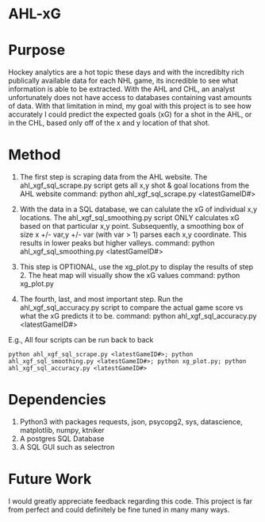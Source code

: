 # AHL-xG

# Purpose
Hockey analytics are a hot topic these days and with the incrediblty rich publically available data for each NHL game, its incredible to see what information is able to be extracted. With the AHL and CHL, an analyst unfortunately does not have access to databases containing vast amounts of data. With that limitation in mind, my goal with this project is to see how accurately I could predict the expected goals (xG) for a shot in the AHL, or in the CHL, based only off of the x and y location of that shot. 

# Method
1. The first step is scraping data from the AHL website.
The ahl_xgf_sql_scrape.py script gets all x,y shot & goal locations from the AHL website
command: python ahl_xgf_sql_scrape.py <latestGameID#>

2. With the data in a SQL database, we can calulate the xG of individual x,y locations. The ahl_xgf_sql_smoothing.py script ONLY calculates xG based on that particular x,y point. Subsequently, a smoothing box of size x +/- var,y +/- var (with var > 1) parses each x,y coordinate. This results in lower peaks but
higher valleys.
command: python ahl_xgf_sql_smoothing.py <latestGameID#>

3. This step is OPTIONAL, use the xg_plot.py to display the results of step 2. The heat map will visually show the xG values
command: python xg_plot.py

4. The fourth, last, and most important step. Run the ahl_xgf_sql_accuracy.py script to compare the actual game score vs what the xG predicts it to be. 
command: python ahl_xgf_sql_accuracy.py <latestGameID#>

E.g., All four scripts can be run back to back
```
python ahl_xgf_sql_scrape.py <latestGameID#>; python ahl_xgf_sql_smoothing.py <latestGameID#>; python xg_plot.py; python ahl_xgf_sql_accuracy.py <latestGameID#>
```

# Dependencies

1. Python3 with packages requests, json, psycopg2, sys, datascience, matplotlib, numpy, ktniker
2. A postgres SQL Database
3. A SQL GUI such as selectron

# Future Work

I would greatly appreciate feedback regarding this code. This project is far from perfect and could definitely be fine tuned in many many ways. 
